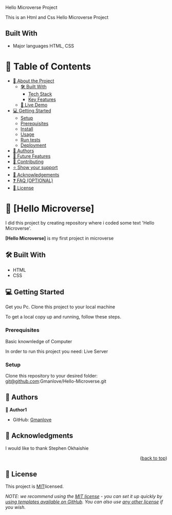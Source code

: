 <a name="readme-top"></a>
Hello Microverse Project

This is an Html and Css Hello Microverse Project

## Built With
- Major languages HTML, CSS


# 📗 Table of Contents

- [📖 About the Project](#about-project)
  - [🛠️ Built With](#built-with)
    - [Tech Stack](#tech-stack)
    - [Key Features](#key-features)
  - [🚀 Live Demo](#live-demo)
- [💻 Getting Started](#getting-started)
  - [Setup](#setup)
  - [Prerequisites](#prerequisites)
  - [Install](#install)
  - [Usage](#usage)
  - [Run tests](#run-tests)
  - [Deployment](#triangular_flag_on_post-deployment)
- [👥 Authors](#authors)
- [🔭 Future Features](#future-features)
- [🤝 Contributing](#contributing)
- [⭐ Show your support](#support)
- [🙏 Acknowledgements](#acknowledgements)
- [❓ FAQ (OPTIONAL)](#faq)
- [📝 License](#license)

# 📖 [Hello Microverse] <a name="about-project"></a>

I did this project by creating repository where i coded some text 'Hello Microverse'.

**[Hello Microverse]** is my first project in microverse

## 🛠️ Built With <a name="built-with"></a>
- HTML 
- CSS

## 💻 Getting Started <a name="getting-started"></a>

Get you Pc.
Clone this project to your local machine

To get a local copy up and running, follow these steps.

### Prerequisites
Basic knownledge of Computer

In order to run this project you need:
Live Server


### Setup

Clone this repository to your desired folder: 
git@github.com:Gmanlove/Hello-Microverse.git


## 👥 Authors <a name="authors"></a>

👤 **Author1**

- GitHub: [Gmanlove](https://github.com/Gmanlove)


## 🙏 Acknowledgments <a name="acknowledgements"></a>

I would like to thank Stephen Okhaishie


<p align="right">(<a href="#readme-top">back to top</a>)</p>


<!-- LICENSE -->

## 📝 License <a name="license"></a>

This project is [MIT](./MIT.md)licensed.

_NOTE: we recommend using the [MIT license](https://choosealicense.com/licenses/mit/) - you can set it up quickly by [using templates available on GitHub](https://docs.github.com/en/communities/setting-up-your-project-for-healthy-contributions/adding-a-license-to-a-repository). You can also use [any other license](https://choosealicense.com/licenses/) if you wish._